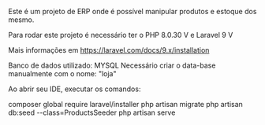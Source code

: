 Este é um projeto de ERP onde é possível manipular produtos e estoque dos mesmo.

Para rodar este projeto é necessário ter o PHP 8.0.30 V e Laravel 9 V

Mais informações em 
https://laravel.com/docs/9.x/installation

Banco de dados utilizado: MYSQL
Necessário criar o data-base manualmente com o nome: "loja"

Ao abrir seu IDE, executar os comandos:

composer global require laravel/installer
php artisan migrate
php artisan db:seed --class=ProductsSeeder
php artisan serve





